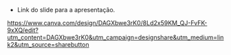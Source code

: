 * Link do slide para a apresentação.

https://www.canva.com/design/DAGXbwe3rK0/8Ld2x59KM_QJ-FvFK-9xXQ/edit?utm_content=DAGXbwe3rK0&utm_campaign=designshare&utm_medium=link2&utm_source=sharebutton
